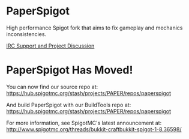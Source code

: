 PaperSpigot
===========

High performance Spigot fork that aims to fix gameplay and mechanics inconsistencies.

[IRC Support and Project Discussion](http://irc.spi.gt/iris/?channels=PaperSpigot)



PaperSpigot Has Moved!
======================
You can now find our source repo at: https://hub.spigotmc.org/stash/projects/PAPER/repos/paperspigot

And build PaperSpigot with our BuildTools repo at: https://hub.spigotmc.org/stash/projects/PAPER/repos/paperspigot

For more information, see SpigotMC's latest announcement at: http://www.spigotmc.org/threads/bukkit-craftbukkit-spigot-1-8.36598/
